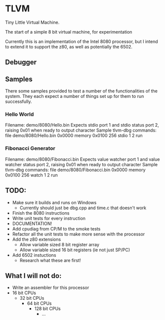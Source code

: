 # TLVM

Tiny Little Virtual Machine.

The start of a simple 8 bit virtual machine, for experimentation

Currently this is an implementation of the Intel 8080 processor, but I intend to extend it to support the z80, as well as potentially the 6502.

## Debugger

## Samples
There some samples provided to test a number of the functionalities of the system. They each expect a number of things set up for them to run successfully.

### Hello World
Filename: demo/8080/Hello.bin
Expects stdio port 1 and stdio status port 2, raising 0x01 when ready to output character
Sample tlvm-dbg commands:
	file demo/8080/Hello.bin 0x0000
	memory 0x0100 256
	stdio 1 2
	run

### Fibonacci Generator
Filename: demo/8080/Fibonacci.bin
Expects value watcher port 1 and value watcher status port 2, raising 0x01 when ready to output character
Sample tlvm-dbg commands:
	file demo/8080/Fibonacci.bin 0x0000
	memory 0x0100 256
	watch 1 2
	run

## TODO:
- Make sure it builds and runs on Windows
   - Currently should just be dbg.cpp and time.c that doesn't work
- Finish the 8080 instructions
- Write unit tests for every instruction
- DOCUMENTATION!
- Add cpudiag from CP/M to the smoke tests
- Refactor all the unit tests to make more sense with the processor
- Add the z80 extensions
   - Allow variable sized 8 bit register array
   - Allow variable sized 16 bit registers (ie not just SP/PC)
- Add 6502 instuctions
   - Research what these are first!

## What I will not do:
- Write an assembler for this processor
- 16 bit CPUs
   - 32 bit CPUs
      - 64 bit CPUs
         - 128 bit CPUs
            - ...